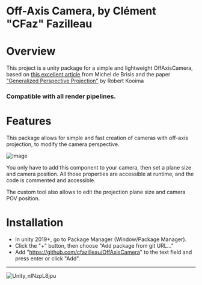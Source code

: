 # Off-Axis Camera, by Clément "CFaz" Fazilleau

# Overview

This project is a unity package for a simple and lightweight OffAxisCamera, based on [this excellent article](https://medium.com/try-creative-tech/off-axis-projection-in-unity-1572d826541e) from Michel de Brisis and the paper ["Generalized Perspective Projection"](http://160592857366.free.fr/joe/ebooks/ShareData/Generalized%20Perspective%20Projection.pdf) by Robert Kooima

### __Compatible with all render pipelines.__

# Features

This package allows for simple and fast creation of cameras with off-axis projection, to modify the camera perspective.

![image](https://user-images.githubusercontent.com/35767293/174667069-65a2ca11-3ae7-4d94-a31e-1ec47d7e4b1e.png)

You only have to add this component to your camera, then set a plane size and camera position.
All those properties are accessible at runtime, and the code is commented and accessible.

The custom tool also allows to edit the projection plane size and camera POV position.

# Installation

- In unity 2019+, go to Package Manager (Window/Package Manager).
- Click the "+" button, then choose "Add package from git URL..."
- Add "https://github.com/cfazilleau/OffAxisCamera" to the text field and press enter or click "Add".

----

![Unity_nINzpL8jpu](https://user-images.githubusercontent.com/35767293/174666001-e6cd3cba-750f-4715-be78-d9a717603b62.gif)
